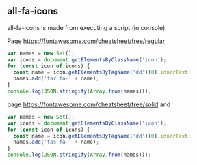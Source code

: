 ## all-fa-icons

all-fa-icons is made from executing a script (in console)

Page https://fontawesome.com/cheatsheet/free/regular

```javascript
var names = new Set();
var icons = document.getElementsByClassName('icon');
for (const icon of icons) {
  const name = icon.getElementsByTagName('dd')[0].innerText;
  names.add('far fa-' + name);
}
console.log(JSON.stringify(Array.from(names)));
```

page https://fontawesome.com/cheatsheet/free/solid and 
```javascript
var names = new Set();
var icons = document.getElementsByClassName('icon');
for (const icon of icons) {
  const name = icon.getElementsByTagName('dd')[0].innerText;
  names.add('fas fa-' + name);
}
console.log(JSON.stringify(Array.from(names)));
```